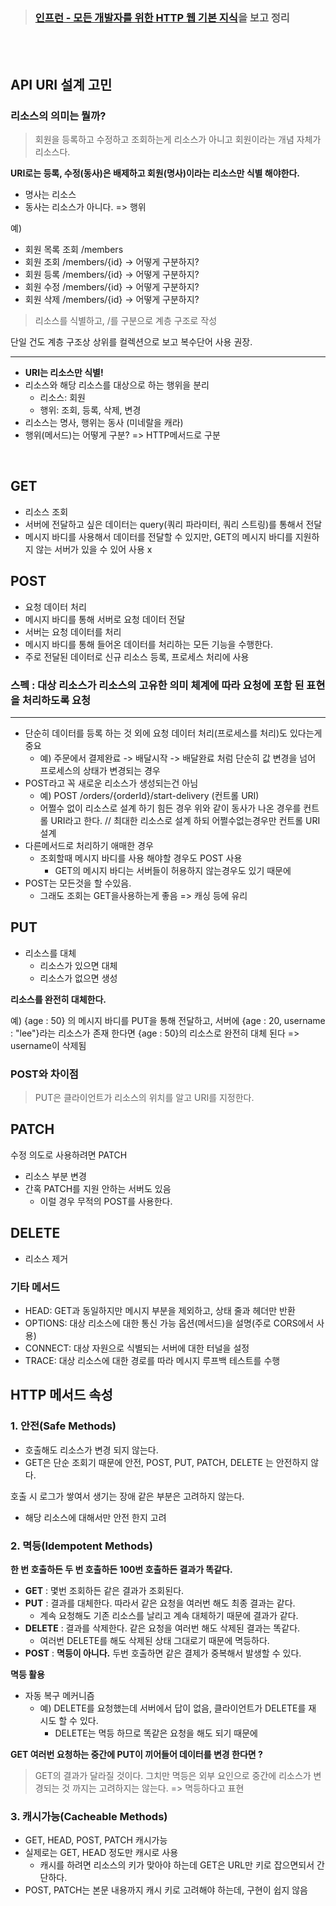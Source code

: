 > ###  [인프런 - 모든 개발자를 위한 HTTP 웹 기본 지식](https://www.inflearn.com/course/http-%EC%9B%B9-%EB%84%A4%ED%8A%B8%EC%9B%8C%ED%81%AC/dashboard)을 보고 정리

<br>
<br>

## API URI 설계 고민

### 리소스의 의미는 뭘까?
> 회원을 등록하고 수정하고 조회하는게 리소스가 아니고 회원이라는 개념 자체가 리소스다.

**URI로는 등록, 수정(동사)은 배제하고 회원(명사)이라는 리소스만 식별 해야한다.**
- 명사는 리소스 
- 동사는 리소스가 아니다. => 행위

예)
- 회원 목록 조회 /members
- 회원 조회 /members/{id} -> 어떻게 구분하지?
- 회원 등록 /members/{id} -> 어떻게 구분하지?
- 회원 수정 /members/{id} -> 어떻게 구분하지?
- 회원 삭제 /members/{id} -> 어떻게 구분하지?
> 리소스를 식별하고, /를 구분으로 계층 구조로 작성

단일 건도 계층 구조상 상위를 컬렉션으로 보고 복수단어 사용 권장. 

---

-  **URI는 리소스만 식별!**
-  리소스와 해당 리소스를 대상으로 하는 행위을 분리
    - 리소스: 회원
    - 행위: 조회, 등록, 삭제, 변경
-  리소스는 명사, 행위는 동사 (미네랄을 캐라)
-  행위(메서드)는 어떻게 구분? => HTTP메서드로 구분  

<br>

## **GET**

- 리소스 조회
- 서버에 전달하고 싶은 데이터는 query(쿼리 파라미터, 쿼리 스트링)를 통해서 전달
- 메시지 바디를 사용해서 데이터를 전달할 수 있지만, GET의 메시지 바디를 지원하지 않는 서버가 있을 수 있어 사용 x 

## **POST**

- 요청 데이터 처리
- 메시지 바디를 통해 서버로 요청 데이터 전달
- 서버는 요청 데이터를 처리
- 메시지 바디를 통해 들어온 데이터를 처리하는 모든 기능을 수행한다.
- 주로 전달된 데이터로 신규 리소스 등록, 프로세스 처리에 사용

### 스펙 : 대상 리소스가 리소스의 고유한 의미 체계에 따라 요청에 포함 된 표현을 처리하도록 요청 

---
- 단순히 데이터를 등록 하는 것 외에 요청 데이터 처리(프로세스를 처리)도 있다는게 중요 
    - 예) 주문에서 결제완료 -> 배달시작 -> 배달완료 처럼 단순히 값 변경을 넘어 프로세스의 상태가 변경되는 경우
- POST라고 꼭 새로운 리소스가 생성되는건 아님
    - 예) POST /orders/{orderId}/start-delivery (컨트롤 URI)
    - 어쩔수 없이 리소스로 설계 하기 힘든 경우 위와 같이 동사가 나온 경우를 컨트롤 URI라고 한다.  // 최대한 리소스로 설계 하되 어쩔수없는경우만 컨트롤 URI 설계 
- 다른메서드로 처리하기 애매한 경우 
    - 조회할때 메시지 바디를 사용 해야할 경우도 POST 사용 
        - GET의 메시지 바디는 서버들이 허용하지 않는경우도 있기 때문에 
- POST는 모든것을 할 수있음. 
    - 그래도 조회는 GET을사용하는게 좋음 => 캐싱 등에 유리 

## **PUT**

- 리소스를 대체
    - 리소스가 있으면 대체 
    - 리소스가 없으면 생성 

**리소스를 완전히 대체한다.**

예) {age : 50} 의 메시지 바디를 PUT을 통해 전달하고, 서버에 {age : 20, username : "lee"}라는 리소스가 존재 한다면 {age : 50}의 리소스로 완전히 대체 된다 => username이 삭제됨


### POST와 차이점
> PUT은 클라이언트가 리소스의 위치를 알고 URI를 지정한다. 

## **PATCH**

수정 의도로 사용하려면 PATCH 
- 리소스 부분 변경
- 간혹 PATCH를 지원 안하는 서버도 있음
    - 이럴 경우 무적의 POST를 사용한다. 

## **DELETE**

- 리소스 제거

### 기타 메서드
- HEAD: GET과 동일하지만 메시지 부분을 제외하고, 상태 줄과 헤더만 반환
- OPTIONS: 대상 리소스에 대한 통신 가능 옵션(메서드)을 설명(주로 CORS에서 사용)
- CONNECT: 대상 자원으로 식별되는 서버에 대한 터널을 설정
- TRACE: 대상 리소스에 대한 경로를 따라 메시지 루프백 테스트를 수행

## **HTTP 메서드 속성**

### **1. 안전(Safe Methods)**
- 호출해도 리소스가 변경 되지 않는다. 
- GET은 단순 조회기 때문에 안전, POST, PUT, PATCH, DELETE 는 안전하지 않다. 

호출 시 로그가 쌓여서 생기는 장애 같은 부분은 고려하지 않는다. 
-  해당 리소스에 대해서만 안전 한지 고려


### **2. 멱등(Idempotent Methods)**
**한 번 호출하든 두 번 호출하든 100번 호출하든 결과가 똑같다.**

- **GET** : 몇번 조회하든 같은 결과가 조회된다.
- **PUT** : 결과를 대체한다. 따라서 같은 요청을 여러번 해도 최종 결과는 같다.
    - 계속 요청해도 기존 리소스를 날리고 계속 대체하기 때문에 결과가 같다.
- **DELETE** : 결과를 삭제한다. 같은 요청을 여러번 해도 삭제된 결과는 똑같다.
    - 여러번 DELETE를 해도 삭제된 상태 그대로기 때문에 멱등하다.
- **POST** : **멱등이 아니다.** 두번 호출하면 같은 결제가 중복해서 발생할 수 있다.

**멱등 활용**
- 자동 복구 메커니즘 
    - 예) DELETE를 요청했는데 서버에서 답이 없음, 클라이언트가 DELETE를 재 시도 할 수 있다. 
        - DELETE는 멱등 하므로 똑같은 요청을 해도 되기 때문에

**GET 여러번 요청하는 중간에 PUT이 끼어들어 데이터를 변경 한다면 ?**
> GET의 결과가 달라질 것이다. 그치만 멱등은 외부 요인으로 중간에 리소스가 변경되는 것 까지는 고려하지는 않는다. => 멱등하다고 표현


### **3. 캐시가능(Cacheable Methods)**

- GET, HEAD, POST, PATCH 캐시가능
- 실제로는 GET, HEAD 정도만 캐시로 사용
    - 캐시를 하려면 리소스의 키가 맞아야 하는데 GET은 URL만 키로 잡으면되서 간단하다.
- POST, PATCH는 본문 내용까지 캐시 키로 고려해야 하는데, 구현이 쉽지 않음

